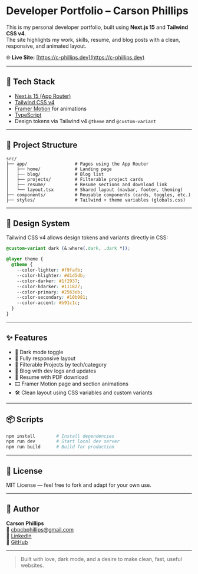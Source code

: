 # Developer Portfolio – Carson Phillips

This is my personal developer portfolio, built using **Next.js 15** and **Tailwind CSS v4**.  
The site highlights my work, skills, resume, and blog posts with a clean, responsive, and animated layout.

🌐 **Live Site:** [https://c-phillips.dev](https://c-phillips.dev)

---

## 🚀 Tech Stack

- [Next.js 15 (App Router)](https://nextjs.org/docs)
- [Tailwind CSS v4](https://tailwindcss.com/blog/tailwindcss-v4)
- [Framer Motion](https://www.framer.com/motion/) for animations
- [TypeScript](https://www.typescriptlang.org/)
- Design tokens via Tailwind v4 `@theme` and `@custom-variant`

---

## 📁 Project Structure

```
src/
├── app/                  # Pages using the App Router
│   ├── home/             # Landing page
│   ├── blog/             # Blog list
│   ├── projects/         # Filterable project cards
│   ├── resume/           # Resume sections and download link
│   └── layout.tsx        # Shared layout (navbar, footer, theming)
├── components/           # Reusable components (cards, toggles, etc.)
├── styles/               # Tailwind + theme variables (globals.css)
```

---

## 🎨 Design System

Tailwind CSS v4 allows design tokens and variants directly in CSS:

```css
@custom-variant dark (&:where(.dark, .dark *));

@layer theme {
  @theme {
    --color-lighter: #f9fafb;
    --color-hlighter: #d1d5db;
    --color-darker: #1f2937;
    --color-hdarker: #111827;
    --color-primary: #2563eb;
    --color-secondary: #10b981;
    --color-accent: #b91c1c;
  }
}
```

---

## ✨ Features

- 🌙 Dark mode toggle
- 🎯 Fully responsive layout
- 📁 Filterable Projects by tech/category
- 🧠 Blog with dev logs and updates
- 📄 Resume with PDF download
- 🎞️ Framer Motion page and section animations
- 🛠 Clean layout using CSS variables and custom variants

---

## 📦 Scripts

```bash
npm install        # Install dependencies
npm run dev        # Start local dev server
npm run build      # Build for production
```

---

## 📄 License

MIT License — feel free to fork and adapt for your own use.

---

## 👤 Author

**Carson Phillips**  
📧 [cbpcbphillips@gmail.com](mailto:cbpcbphillips@gmail.com)  
🔗 [LinkedIn](https://www.linkedin.com/in/cbpcbphillips/)  
🐙 [GitHub](https://github.com/cbpcbphillips)

---

> Built with love, dark mode, and a desire to make clean, fast, useful websites.
